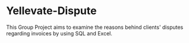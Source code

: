 # Yellevate-Dispute
This Group Project aims to examine the reasons behind clients' disputes regarding invoices by using SQL and Excel.
